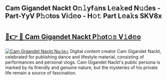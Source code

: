 ## Cam Gigandet Nackt O𝚗𝚕yf𝚊ns L𝚎a𝚔ed N𝚞𝚍es - Part-YyV P𝚑𝚘tos Vi𝚍𝚎o - H𝚘𝚝 Part L𝚎a𝚔s SKV8x

# <h2><a href="http://kf8h45h.oniu.top/?m=Cam+Gigandet+Nackt">🔗👉 🔴 Cam Gigandet Nackt P𝚑ot𝚘𝚜 V𝚒d𝚎o</a></h2>

[![Cam Gigandet Nackt Nu𝚍e𝚜](https://i.imgur.com/0qMVB7G.gif)](http://kf8h45h.oniu.top/?m=Cam+Gigandet+Nackt)
Digital content creator Cam Gigandet Nackt, celebrated for publishing dance and lifestyle material, consisting of performances and personal vlogs. Cam Gigandet Nackt's public persona is marked by its friendly and genuine nature, but the mysteries of his private life remain a source of fascination.  
